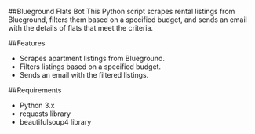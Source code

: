 ##Blueground Flats Bot
This Python script scrapes rental listings from Blueground, filters them based on a specified budget, and sends an email with the details of flats that meet the criteria.

##Features
- Scrapes apartment listings from Blueground.
- Filters listings based on a specified budget.
- Sends an email with the filtered listings.

##Requirements
- Python 3.x
- requests library
- beautifulsoup4 library